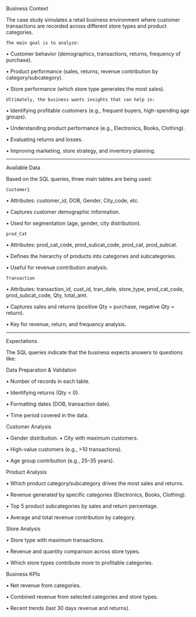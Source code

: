Business Context

The case study simulates a retail business environment where customer transactions are recorded across different store types and product categories.

	The main goal is to analyze:

•	Customer behavior (demographics, transactions, returns, frequency of purchase).

•	Product performance (sales, returns, revenue contribution by category/subcategory).

•	Store performance (which store type generates the most sales).

	Ultimately, the business wants insights that can help in:

•	Identifying profitable customers (e.g., frequent buyers, high-spending age groups).

•	Understanding product performance (e.g., Electronics, Books, Clothing).

•	Evaluating returns and losses.

•	Improving marketing, store strategy, and inventory planning.

________________________________________
Available Data

Based on the SQL queries, three main tables are being used:

	Customer1
   
•	Attributes: customer_id, DOB, Gender, City_code, etc.

•	Captures customer demographic information.

•	Used for segmentation (age, gender, city distribution).

	prod_Cat
   
•	Attributes: prod_cat_code, prod_subcat_code, prod_cat, prod_subcat.

•	Defines the hierarchy of products into categories and subcategories.

•	Useful for revenue contribution analysis.

	Transaction
   
•	Attributes: transaction_id, cust_id, tran_date, store_type, prod_cat_code, prod_subcat_code, Qty, total_amt.

•	Captures sales and returns (positive Qty = purchase, negative Qty = return).

•	Key for revenue, return, and frequency analysis.
________________________________________
Expectations

The SQL queries indicate that the business expects answers to questions like:

Data Preparation & Validation

•	Number of records in each table.

•	Identifying returns (Qty < 0).

•	Formatting dates (DOB, transaction date).

•	Time period covered in the data.

 Customer Analysis
 
•	Gender distribution.
•	City with maximum customers.

•	High-value customers (e.g., >10 transactions).

•	Age group contribution (e.g., 25–35 years).

 Product Analysis
 
•	Which product category/subcategory drives the most sales and returns.

•	Revenue generated by specific categories (Electronics, Books, Clothing).

•	Top 5 product subcategories by sales and return percentage.

•	Average and total revenue contribution by category.

Store Analysis

•	Store type with maximum transactions.

•	Revenue and quantity comparison across store types.

•	Which store types contribute more to profitable categories.

Business KPIs

•	Net revenue from categories.

•	Combined revenue from selected categories and store types.

•	Recent trends (last 30 days revenue and returns).
